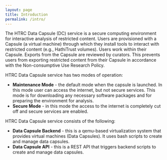```yaml
---
layout: page
title: Introduction
permalink: /intro/
---
```

The HTRC Data Capsule (DC) service is a secure computing environment for interactive analysis of restricted content. Users are provisioned with a Capsule (a virtual machine) through which they install tools to interact with restricted content (e.g., HathiTrust volumes). Users work within their Capsule. Exports from the Capsule are reviewed by curators. This prevents users from exporting restricted content from their Capsule in accordance with the Non-consumptive Use Research Policy.

HTRC Data Capsule service has two modes of operation:
- **Maintenance Mode** - the default mode when the capsule is launched. In this mode user
can access the internet, but not secure services. This mode is for downloading any necessary software packages and for preparing the environment for analysis.
- **Secure Mode** - in this mode the access to the internet is completely cut off and  secure services are enabled.

HTRC Data Capsule service consists of the following:
- **Data Capsule Backend** - this is a qemu-based virtualization system that provides virtual machines (Data Capsules). It uses bash scripts to create and manage data capsules.
- **Data Capsule API** - this is a REST API that triggers backend scripts to create and manage data capsules.
